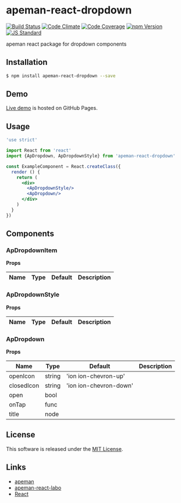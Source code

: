 apeman-react-dropdown
==========

<!---
This file is generated by ape-tmpl. Do not update manually.
--->

<!-- Badge Start -->
<a name="badges"></a>

[![Build Status][bd_travis_shield_url]][bd_travis_url]
[![Code Climate][bd_codeclimate_shield_url]][bd_codeclimate_url]
[![Code Coverage][bd_codeclimate_coverage_shield_url]][bd_codeclimate_url]
[![npm Version][bd_npm_shield_url]][bd_npm_url]
[![JS Standard][bd_standard_shield_url]][bd_standard_url]

[bd_repo_url]: https://github.com/apeman-react-labo/apeman-react-dropdown
[bd_travis_url]: http://travis-ci.org/apeman-react-labo/apeman-react-dropdown
[bd_travis_shield_url]: http://img.shields.io/travis/apeman-react-labo/apeman-react-dropdown.svg?style=flat
[bd_travis_com_url]: http://travis-ci.com/apeman-react-labo/apeman-react-dropdown
[bd_travis_com_shield_url]: https://api.travis-ci.com/apeman-react-labo/apeman-react-dropdown.svg?token=
[bd_license_url]: https://github.com/apeman-react-labo/apeman-react-dropdown/blob/master/LICENSE
[bd_codeclimate_url]: http://codeclimate.com/github/apeman-react-labo/apeman-react-dropdown
[bd_codeclimate_shield_url]: http://img.shields.io/codeclimate/github/apeman-react-labo/apeman-react-dropdown.svg?style=flat
[bd_codeclimate_coverage_shield_url]: http://img.shields.io/codeclimate/coverage/github/apeman-react-labo/apeman-react-dropdown.svg?style=flat
[bd_gemnasium_url]: https://gemnasium.com/apeman-react-labo/apeman-react-dropdown
[bd_gemnasium_shield_url]: https://gemnasium.com/apeman-react-labo/apeman-react-dropdown.svg
[bd_npm_url]: http://www.npmjs.org/package/apeman-react-dropdown
[bd_npm_shield_url]: http://img.shields.io/npm/v/apeman-react-dropdown.svg?style=flat
[bd_standard_url]: http://standardjs.com/
[bd_standard_shield_url]: https://img.shields.io/badge/code%20style-standard-brightgreen.svg

<!-- Badge End -->


<!-- Description Start -->
<a name="description"></a>

apeman react package for dropdown components

<!-- Description End -->


<!-- Overview Start -->
<a name="overview"></a>



<!-- Overview End -->


<!-- Sections Start -->
<a name="sections"></a>

<!-- Section from "doc/guides/01.Installation.md.hbs" Start -->

<a name="section-doc-guides-01-installation-md"></a>

Installation
-----

```bash
$ npm install apeman-react-dropdown --save
```


<!-- Section from "doc/guides/01.Installation.md.hbs" End -->

<!-- Section from "doc/guides/02.Demo.md.hbs" Start -->

<a name="section-doc-guides-02-demo-md"></a>

Demo
-----

[Live demo][demo_url] is hosted on GitHub Pages.

<!--
[![Demo Image](./doc/images/screenshot.png)][demo_url]
-->

[demo_url]: http://apeman-react-labo.github.io/apeman-react-dropdown/demo/demo.html


<!-- Section from "doc/guides/02.Demo.md.hbs" End -->

<!-- Section from "doc/guides/03.Usage.md.hbs" Start -->

<a name="section-doc-guides-03-usage-md"></a>

Usage
---------

```jsx
'use strict'

import React from 'react'
import {ApDropdown, ApDropdownStyle} from 'apeman-react-dropdown'

const ExampleComponent = React.createClass({
  render () {
    return (
      <div>
        <ApDropdownStyle/>
        <ApDropdown/>
      </div>
    )
  }
})


```



<!-- Section from "doc/guides/03.Usage.md.hbs" End -->

<!-- Section from "doc/guides/04.Components.md.hbs" Start -->

<a name="section-doc-guides-04-components-md"></a>

Components
-----


### ApDropdownItem

**Props**

| Name | Type | Default | Description |
| ---- | ---- | ------- | ----------- |

### ApDropdownStyle

**Props**

| Name | Type | Default | Description |
| ---- | ---- | ------- | ----------- |

### ApDropdown

**Props**

| Name | Type | Default | Description |
| ---- | ---- | ------- | ----------- |
| openIcon | string | &#x27;ion ion-chevron-up&#x27; | | Icon class name for open state |
| closedIcon | string | &#x27;ion ion-chevron-down&#x27; | | Icon class name for closed state |
| open | bool |  | | Open or not |
| onTap | func |  | | Handler for tap event |
| title | node |  | | Dropdown title |


<!-- Section from "doc/guides/04.Components.md.hbs" End -->


<!-- Sections Start -->


<!-- LICENSE Start -->
<a name="license"></a>

License
-------
This software is released under the [MIT License](https://github.com/apeman-react-labo/apeman-react-dropdown/blob/master/LICENSE).

<!-- LICENSE End -->


<!-- Links Start -->
<a name="links"></a>

Links
------

+ [apeman][apeman_url]
+ [apeman-react-labo][apeman_react_labo_url]
+ [React][react_url]

[apeman_url]: https://github.com/apeman-labo/apeman
[apeman_react_labo_url]: https://github.com/apeman-react-labo
[react_url]: https://facebook.github.io/react/

<!-- Links End -->
